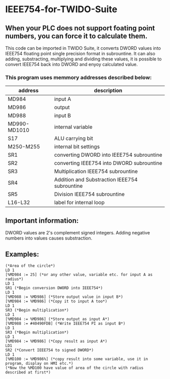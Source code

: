 # IEEE754-for-TWIDO-Suite
## When your PLC does not support foating point numbers, you can force it to calculate them.

This code can be imported in TWIDO Suite, it converts DWORD values into IEEE754 floating point single precision format in subrountine.
It can also adding, substracting, multiplying and dividing these values, it is possible to convert IEEE754 back into DWORD and enyoy calculated value.

### This program uses memmory addresses described below:
|address|description|
|-----|-------------|
|MD984|input A|
|MD986|output|
|MD988|input B|
|MD990-MD1010|internal variable|
|S17|ALU carrying bit|
|M250-M255|internal bit settings|
|SR1|converting DWORD into IEEE754 subrountine|
|SR2|converting IEEE754 into DWORD subrountine|
|SR3|Multiplication IEEE754 subrountine|
|SR4|Addition and Substraction IEEE754 subrountine|
|SR5|Division IEEE754 subrountine|
|L16-L32| label for internal loop|


## Important information:
 DWORD values are 2's complement signed integers.
 Adding negative numbers into values causes substraction.

## Examples:
```
(*Area of the circle*)
LD 1
[%MD984 := 25] (*or any other value, variable etc. for input A as radius*)
LD 1
SR1 (*Begin conversion DWORD into IEEE754*)
LD 1
[%MD988 := %MD986] (*Store output value in input B*)
[%MD984 := %MD986] (*Copy it to input A too*)
LD 1
SR3 (*Begin multiplication*)
LD 1
[%MD984 := %MD986] (*Store output as input A*)
[%MD988 := #40490FDB] (*Write IEEE754 PI as input B*)
LD 1
SR3 (*Begin multiplication*)
LD 1
[%MD984 := %MD986] (*Copy result as input A*)
LD1
SR2 (*Convert IEEE754 to signed DWORD*)
LD 1
[%MD100 := %MD986%] (*copy result into some variable, use it in program, display on HMI etc.*)
(*Now the %MD100 have value of area of the circle with radius described at first*)
```
